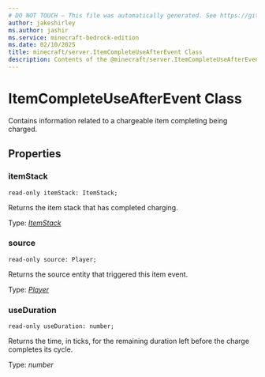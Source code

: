 ```yaml
---
# DO NOT TOUCH — This file was automatically generated. See https://github.com/mojang/minecraftapidocsgenerator to modify descriptions, examples, etc.
author: jakeshirley
ms.author: jashir
ms.service: minecraft-bedrock-edition
ms.date: 02/10/2025
title: minecraft/server.ItemCompleteUseAfterEvent Class
description: Contents of the @minecraft/server.ItemCompleteUseAfterEvent class.
---
```

# ItemCompleteUseAfterEvent Class

Contains information related to a chargeable item completing being charged.

## Properties

### **itemStack**
`read-only itemStack: ItemStack;`

Returns the item stack that has completed charging.

Type: [*ItemStack*](ItemStack.md)

### **source**
`read-only source: Player;`

Returns the source entity that triggered this item event.

Type: [*Player*](Player.md)

### **useDuration**
`read-only useDuration: number;`

Returns the time, in ticks, for the remaining duration left before the charge completes its cycle.

Type: *number*
